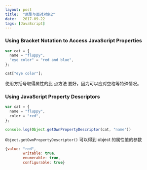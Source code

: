 ```yaml
---
layout: post
title:  "原型与面对对象2"
date:   2017-09-22
tags: [JavaScript]
---
```


### Using Bracket Notation to Access JavaScript Properties

```javascript
var cat = {
  name = "fluppy",
  "eye color" = "red and blue",
};

cat["eye color"];
```
使用方括号取得属性的比 点方法 要好，因为可以应对空格等特殊情况。

### Using JavaScript Property Descriptors

```javascript
var cat = {
  name = "fluppy",
  color = "red",
};

console.log(Object.getOwnPropertyDescriptor(cat, "name"))
```
`Object.getOwnPropertyDescriptor()` 可以得到 object 的属性值的参数

```javascript
{value: "red",
        writable: true,
        enumerable: true,
        configurable: true}
```
